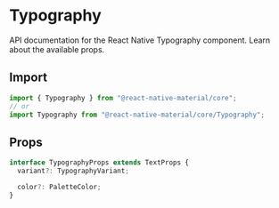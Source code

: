 # Typography

API documentation for the React Native Typography component. Learn about the available props.

## Import
 
```js
import { Typography } from "@react-native-material/core";
// or
import Typography from "@react-native-material/core/Typography";
```

## Props

```ts
interface TypographyProps extends TextProps {
  variant?: TypographyVariant;

  color?: PaletteColor;
}

```
